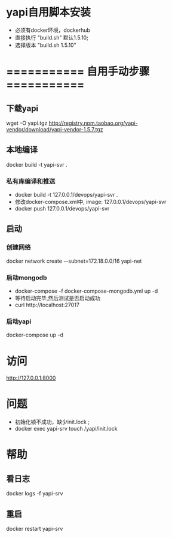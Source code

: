 # yapi自用脚本安装

- 必须有docker环境，dockerhub
- 直接执行 "build.sh"   默认1.5.10;
- 选择版本 "build.sh 1.5.10"


# =========== 自用手动步骤  ===========

## 下载yapi
wget -O yapi.tgz http://registry.npm.taobao.org/yapi-vendor/download/yapi-vendor-1.5.7.tgz

## 本地编译
docker build -t yapi-svr .

### 私有库编译和推送
- docker build -t 127.0.0.1/devops/yapi-svr .
- 修改docker-compose.xml中, image: 127.0.0.1/devops/yapi-svr
- docker push 127.0.0.1/devops/yapi-svr

## 启动
### 创建网络
docker network create --subnet=172.18.0.0/16 yapi-net

### 启动mongodb
- docker-compose -f docker-compose-mongodb.yml up -d
- 等待启动完毕,然后测试是否启动成功
- curl http://localhost:27017


### 启动yapi
docker-compose up -d

# 访问
http://127.0.0.1:8000

# 问题
- 初始化锁不成功，缺少init.lock ;
- docker exec yapi-srv touch /yapi/init.lock

# 帮助
## 看日志
docker logs -f yapi-srv
## 重启
docker restart yapi-srv